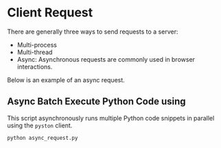 # Client Request

There are generally three ways to send requests to a server:

+ Multi-process
+ Multi-thread
+ Async: Asynchronous requests are commonly used in browser interactions.

Below is an example of an async request.

## Async Batch Execute Python Code using

This script asynchronously runs multiple Python code snippets in parallel using the `pyston` client.

```python
python async_request.py
